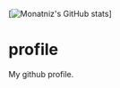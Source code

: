 [![Monatniz's GitHub stats](https://github-readme-stats.vercel.app/api?username=montanizstills&count_private=true&show_icons=true)]
# profile
My github profile.
